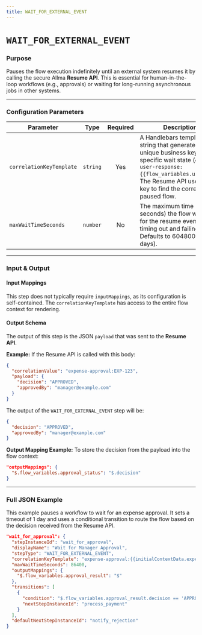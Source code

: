 ```yaml
---
title: WAIT_FOR_EXTERNAL_EVENT
---
```


# `WAIT_FOR_EXTERNAL_EVENT`

### Purpose

Pauses the flow execution indefinitely until an external system resumes it by calling the secure Allma **Resume API**. This is essential for human-in-the-loop workflows (e.g., approvals) or waiting for long-running asynchronous jobs in other systems.

---

### Configuration Parameters

| Parameter              | Type     | Required | Description                                                                                                                                                               |
| ---------------------- | -------- | :------: | ------------------------------------------------------------------------------------------------------------------------------------------------------------------------- |
| `correlationKeyTemplate` | `string` |   Yes    | A Handlebars template string that generates a unique business key for this specific wait state (e.g., `user-response:{{flow_variables.userId}}`). The Resume API uses this key to find the correct paused flow. |
| `maxWaitTimeSeconds`   | `number` |    No    | The maximum time (in seconds) the flow will wait for the resume event before timing out and failing. Defaults to 604800 (7 days).                                            |

---

### Input & Output

#### Input Mappings

This step does not typically require `inputMappings`, as its configuration is self-contained. The `correlationKeyTemplate` has access to the entire flow context for rendering.

#### Output Schema

The output of this step is the JSON `payload` that was sent to the **Resume API**.

**Example:**
If the Resume API is called with this body:
```json
{
  "correlationValue": "expense-approval:EXP-123",
  "payload": {
    "decision": "APPROVED",
    "approvedBy": "manager@example.com"
  }
}
```
The output of the `WAIT_FOR_EXTERNAL_EVENT` step will be:
```json
{
  "decision": "APPROVED",
  "approvedBy": "manager@example.com"
}
```

**Output Mapping Example:**
To store the decision from the payload into the flow context:
```json
"outputMappings": {
  "$.flow_variables.approval_status": "$.decision"
}
```

---

### Full JSON Example

This example pauses a workflow to wait for an expense approval. It sets a timeout of 1 day and uses a conditional transition to route the flow based on the decision received from the Resume API.

```json
"wait_for_approval": {
  "stepInstanceId": "wait_for_approval",
  "displayName": "Wait for Manager Approval",
  "stepType": "WAIT_FOR_EXTERNAL_EVENT",
  "correlationKeyTemplate": "expense-approval:{{initialContextData.expenseId}}",
  "maxWaitTimeSeconds": 86400,
  "outputMappings": {
    "$.flow_variables.approval_result": "$"
  },
  "transitions": [
    {
      "condition": "$.flow_variables.approval_result.decision == 'APPROVED'",
      "nextStepInstanceId": "process_payment"
    }
  ],
  "defaultNextStepInstanceId": "notify_rejection"
}
```